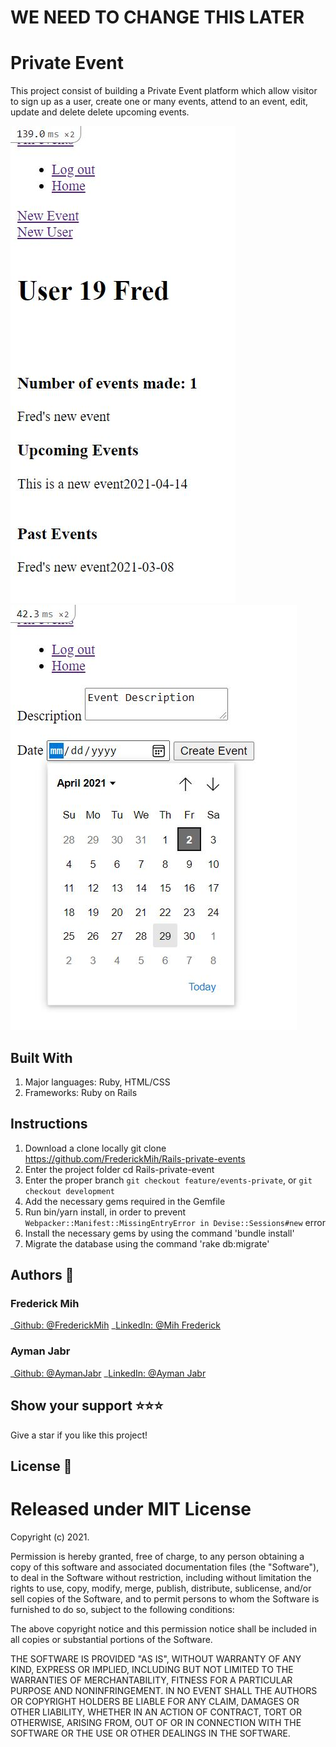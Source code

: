 # WE NEED TO CHANGE THIS LATER

# Private Event
 This project consist of building a Private Event platform which allow visitor to sign up as a user, create one or many events, attend to
 an event, edit, update and delete delete upcoming events.


![Screenshot1](./app/assets/images/screenshot.JPG)
![Screenshot1](./app/assets/images/screenshot2.JPG)

## Built With
1. Major languages: Ruby, HTML/CSS
2. Frameworks: Ruby on Rails

## Instructions
1. Download a clone locally git clone https://github.com/FrederickMih/Rails-private-events
2. Enter the project folder cd Rails-private-event
3. Enter the proper branch `git checkout feature/events-private`, or `git checkout development`
4. Add the necessary gems required in the Gemfile
5. Run bin/yarn install, in order to prevent `Webpacker::Manifest::MissingEntryError in Devise::Sessions#new` error
6. Install the necessary gems by using the command 'bundle install'
7. Migrate the database using the command 'rake db:migrate'

## Authors :bust_in_silhouette:
### Frederick Mih
\_[Github: @FrederickMih](https://github.com/FrederickMih)
\_[LinkedIn: @Mih Frederick](https://www.linkedin.com/in/frederick-mih/)
### Ayman Jabr
\_[Github: @AymanJabr](https://github.com/AymanJabr/)
\_[LinkedIn: @Ayman Jabr](https://www.linkedin.com/in/ayman-jabr/)
## Show your support :star:️:star:️:star:️
Give a star if you like this project!
## License :memo:
# Released under MIT License

Copyright (c) 2021.

Permission is hereby granted, free of charge, to any person obtaining a copy of this software and associated documentation files (the "Software"), to deal in the Software without restriction, including without limitation the rights to use, copy, modify, merge, publish, distribute, sublicense, and/or sell copies of the Software, and to permit persons to whom the Software is furnished to do so, subject to the following conditions:

The above copyright notice and this permission notice shall be included in all copies or substantial portions of the Software.

THE SOFTWARE IS PROVIDED "AS IS", WITHOUT WARRANTY OF ANY KIND, EXPRESS OR IMPLIED, INCLUDING BUT NOT LIMITED TO THE WARRANTIES OF MERCHANTABILITY, FITNESS FOR A PARTICULAR PURPOSE AND NONINFRINGEMENT. IN NO EVENT SHALL THE AUTHORS OR COPYRIGHT HOLDERS BE LIABLE FOR ANY CLAIM, DAMAGES OR OTHER LIABILITY, WHETHER IN AN ACTION OF CONTRACT, TORT OR OTHERWISE, ARISING FROM, OUT OF OR IN CONNECTION WITH THE SOFTWARE OR THE USE OR OTHER DEALINGS IN THE SOFTWARE.